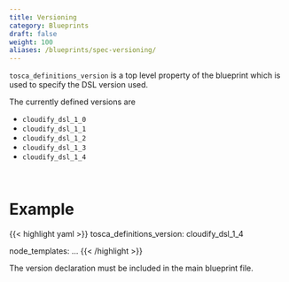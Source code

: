 ```yaml
---
title: Versioning
category: Blueprints
draft: false
weight: 100
aliases: /blueprints/spec-versioning/
---
```


`tosca_definitions_version` is a top level property of the blueprint which is used to specify the DSL version used.

The currently defined versions are 

* `cloudify_dsl_1_0`
* `cloudify_dsl_1_1`
* `cloudify_dsl_1_2` 
* `cloudify_dsl_1_3`
* `cloudify_dsl_1_4`

<br>

# Example
{{< highlight  yaml >}}
tosca_definitions_version: cloudify_dsl_1_4

node_templates:
    ...
{{< /highlight >}}

The version declaration must be included in the main blueprint file.
